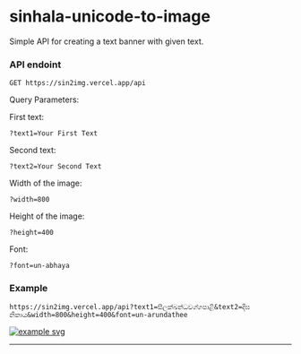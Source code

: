 # sinhala-unicode-to-image
Simple API for creating a text banner with given text.


### API endoint

```
GET https://sin2img.vercel.app/api
```
Query Parameters:

First text:
```
?text1=Your First Text
```

Second text:
```
?text2=Your Second Text
```
Width of the image:
```
?width=800
```
Height of the image:
```
?height=400
```

Font:
```
?font=un-abhaya
```


### Example

```
https://sin2img.vercel.app/api?text1=සීලක්ඛන්ධවග්ගපාළි&text2=දීඝ නිකාය&width=800&height=400&font=un-arundathee
```

[![example svg](https://sin2img.vercel.app/api?text1=සීලක්ඛන්ධවග්ගපාළි&text2=දීඝ%20නිකාය&width=800&height=400&font=un-arundathee)](https://sin2img.vercel.app/api?text1=සීලක්ඛන්ධවග්ගපාළි&text2=දීඝ%20නිකාය&width=800&height=400&font=un-arundathee)


____


